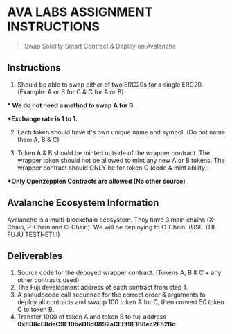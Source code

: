 # AVA LABS ASSIGNMENT INSTRUCTIONS

> Swap Solidity Smart Contract & Deploy on Avalanche.

## Instructions

1. Should be able to swap either of two ERC20s for a single ERC20. (Example: A or B for C & C for A or B)

__* We do not need a method to swap A for B.__

__*Exchange rate is 1 to 1.__

2. Each token should have it's own unique name and symbol. (Do not name them A, B & C)

3. Token A & B should be minted outside of the wrapper contract. The wrapper token should not be allowed to mint any new A or B tokens. The wrapper contract should ONLY be for token C (code & mint ability).

__*Only Openzepplen Contracts are allowed (No other source)__

## Avalanche Ecosystem Information

Avalanche is a multi-blockchain ecosystem. They have 3 main chains (X-Chain, P-Chain and C-Chain). We will be deploying to C-Chain. (USE THE FUJU TESTNET!!!)

## Deliverables

1. Source code for the depoyed wrapper contract. (Tokens A, B & C + any other contracts used)
2. The Fuji development address of each contract from step 1.
3. A pseudocode call sequence for the correct order & arguments to deploy all contracts and swapp 100 token A for C, then convert 50 token C to token B.
4. Transfer 1000 of token A and token B to fuji address __0x808cE8deC9E10beD8d0892aCEEf9F1B8ec2F52Bd__.
